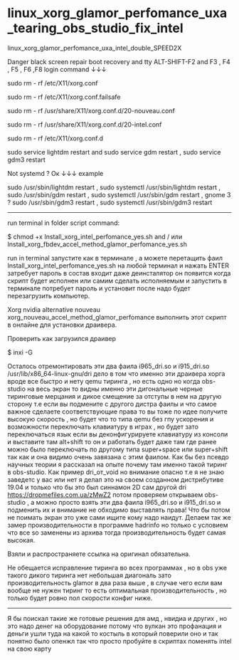 # linux_xorg_glamor_perfomance_uxa_tearing_obs_studio_fix_intel
linux_xorg_glamor_perfomance_uxa_intel_double_SPEED2X

Danger black screen repair boot recovery and tty ALT-SHIFT-F2 and F3 , F4 , F5 , F6 ,F8 login command ↓↓↓

sudo rm - rf /etc/X11/xorg.conf

sudo rm - rf /etc/X11/xorg.conf.failsafe

sudo rm - rf /usr/share/X11/xorg.conf.d/20-nouveau.conf

sudo rm - rf /usr/share/X11/xorg.conf.d/20-intel.conf

sudo rm - rf /etc/X11/xorg.conf.d

sudo service lightdm restart and sudo service gdm restart , sudo service gdm3 restart 

Not systemd ? Ок ↓↓↓ example

sudo /usr/sbin/lightdm restart , sudo systemctl /usr/sbin/lightdm restart , sudo /usr/sbin/gdm restart , sudo systemctl /usr/sbin/gdm restart , gnome 3 ? sudo /usr/sbin/gdm3 restart , sudo systemctl /usr/sbin/gdm3 restart

__________________________________________________________________________________________________________________________

run terminal in folder script command:

$ chmod +x Install_xorg_intel_perfomance_yes.sh and / или Install_xorg_fbdev_accel_method_glamor_perfomance_yes.sh

run in terminal запустите как в терминале , а можете перетащить фаил Install_xorg_intel_perfomance_yes.sh на любой терминал и нажать ENTER затребует пароль в состав входит даже деинсталятор он появится когда скрипт будет исполнен или самим сделать исполняемым и запустить в терминале потребует пароль и установит после надо будет перезагрузить компьютер.

Xorg nvidia alternative nouveau xorg_nouveau_accel_method_glamor_perfomance выполнить этот скрипт в онлайне для установки драивера.

Проверить как загрузился драивер

$ inxi -G

Осталось отремонтировать эти два фаила i965_dri.so и i915_dri.so   /usr/lib/x86_64-linux-gnu/dri дело в том что именно эти 
драивера хорга вроде все быстро и нету qemu тиринга , но есть одно но когда obs-studio на весь экран то видны именно эти дигональные черные тиринговые мерцания и дикое смещение за отступы в нем на другую сторону т.е если вы подмените с другого дистра фаилы и что самое важное сделаете соответствующие права то вы тоже по идее получите высокую скорость , но будет что то типа qemu без гпу ускорения и возможности переключать клавиатуру в играх , но будет зато переключаться язык если вы деконфигурируете клавиатуру из консоли и выставите там alt+shift то он и работать будет даже там где ранее можно было переключать по другому типа super+space или super+shift так как и она видимо очень завязана с этим фаилом. Как бы без псевдо научных теории я рассказал на опыте почему там именно такой тиринг в obs-studio. 
Как пример dri_от_void но внимание опасно т.е я не знаю заведетс у вас или нет я делал это на своем созданном дистрибутиве 19.04 и только что бы это был синнамон 2D сам другой dri https://dropmefiles.com.ua/zMwZ2 потом проверяем открываем obs-studio , а можно просто взять эти два фаила i965_dri.so и i915_dri.so и подменить их и внимание не обходимо выставлять права! Что бы потом не поимать экран это уже сами ищите кому надо наидут. Делаем так же замер производительности в программе hadrinfo но только с условием что все so заменены из архива тогда производительность будет самая высокая.

Взяли и распространяете ссылка на оригинал обязательна.

Не обещается исправление тиринга во всех программах , но в obs уже такого дикого тиринга нет небольшая диагональ зато производительность glamor в два раза выше , в случае чего если вам вообще не нужен тиринг то есть оптимальная производительность , но только будет ровно пол скорости конфиг ниже.
_______________________________________________________________________________________________________________________________

Я бы поискал такие же готовые решения для амд , нвидиа и других , но это надо денег на оборудование потому что вулкан это профанация и деньги ушли туда на какой то костыль в который поверили оно и так понятно было опенжл так что просто пробуйте в скриптах поменять intel на свою карту







